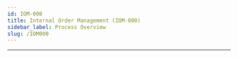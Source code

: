 ```yaml
---
id: IOM-000
title: Internal Order Management (IOM-000)
sidebar_label: Process Overview
slug: /IOM000
---
```


___
